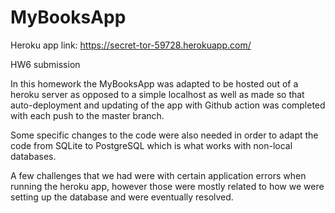 # MyBooksApp

Heroku app link: https://secret-tor-59728.herokuapp.com/

HW6 submission

In this homework the MyBooksApp was adapted to be hosted out of a heroku server as opposed to a simple localhost as well as made so that auto-deployment and updating of the app with Github action was completed with each push to the master branch.

Some specific changes to the code were also needed in order to adapt the code from SQLite to PostgreSQL which is what works with non-local databases.

A few challenges that we had were with certain application errors when running the heroku app, however those were mostly related to how we were setting up the database and were eventually resolved.